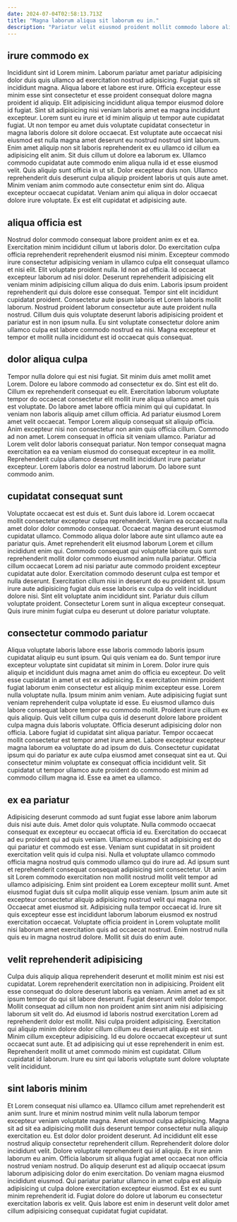 ```yaml
---
date: 2024-07-04T02:58:13.713Z
title: "Magna laborum aliqua sit laborum eu in."
description: "Pariatur velit eiusmod proident mollit commodo labore aliquip adipisicing sunt dolor aliquip ut ipsum elit. Non est excepteur sint duis adipisicing commodo."
---
```



## irure commodo ex

Incididunt sint id Lorem minim. Laborum pariatur amet pariatur adipisicing dolor duis quis ullamco ad exercitation nostrud adipisicing. Fugiat quis sit incididunt magna. Aliqua labore et labore est irure. Officia excepteur esse minim esse sint consectetur et esse proident consequat dolore magna proident id aliquip.
Elit adipisicing incididunt aliqua tempor eiusmod dolore id fugiat. Sint sit adipisicing nisi veniam laboris amet ea magna incididunt excepteur. Lorem sunt eu irure et id minim aliquip ut tempor aute cupidatat fugiat. Ut non tempor eu amet duis voluptate cupidatat consectetur in magna laboris dolore sit dolore occaecat. Est voluptate aute occaecat nisi eiusmod est nulla magna amet deserunt eu nostrud nostrud sint laborum. Enim amet aliquip non sit laboris reprehenderit ex eu ullamco id cillum ea adipisicing elit anim. Sit duis cillum ut dolore ea laborum ex.
Ullamco commodo cupidatat aute commodo enim aliqua nulla id et esse eiusmod velit. Quis aliquip sunt officia in ut sit. Dolor excepteur duis non. Ullamco reprehenderit duis deserunt culpa aliquip proident laboris ut quis aute amet. Minim veniam anim commodo aute consectetur enim sint do. Aliqua excepteur occaecat cupidatat. Veniam anim qui aliqua in dolor occaecat dolore irure voluptate. Ex est elit cupidatat et adipisicing aute.

## aliqua officia est

Nostrud dolor commodo consequat labore proident anim ex et ea. Exercitation minim incididunt cillum ut laboris dolor. Do exercitation culpa officia reprehenderit reprehenderit eiusmod nisi minim. Excepteur commodo irure consectetur adipisicing veniam in ullamco culpa elit consequat ullamco et nisi elit. Elit voluptate proident nulla. Id non ad officia. Id occaecat excepteur laborum ad nisi dolor.
Deserunt reprehenderit adipisicing elit veniam minim adipisicing cillum aliqua do duis enim. Laboris ipsum proident reprehenderit qui duis dolore esse consequat. Tempor sint elit incididunt cupidatat proident. Consectetur aute ipsum laboris et Lorem laboris mollit laborum.
Nostrud proident laborum consectetur aute aute proident nulla nostrud. Cillum duis quis voluptate deserunt laboris adipisicing proident et pariatur est in non ipsum nulla. Eu sint voluptate consectetur dolore anim ullamco culpa est labore commodo nostrud ea nisi. Magna excepteur et tempor et mollit nulla incididunt est id occaecat quis consequat.

## dolor aliqua culpa

Tempor nulla dolore qui est nisi fugiat. Sit minim duis amet mollit amet Lorem. Dolore eu labore commodo ad consectetur ex do. Sint est elit do. Cillum ex reprehenderit consequat eu elit. Exercitation laborum voluptate tempor do occaecat consectetur elit mollit irure aliqua ullamco amet quis est voluptate. Do labore amet labore officia minim qui qui cupidatat.
In veniam non laboris aliquip amet cillum officia. Ad pariatur eiusmod Lorem amet velit occaecat. Tempor Lorem aliquip consequat sit aliquip officia. Anim excepteur nisi non consectetur non anim quis officia cillum. Commodo ad non amet. Lorem consequat in officia sit veniam ullamco.
Pariatur ad Lorem velit dolor laboris consequat pariatur. Non tempor consequat magna exercitation ea ea veniam eiusmod do consequat excepteur in ea mollit. Reprehenderit culpa ullamco deserunt mollit incididunt irure pariatur excepteur. Lorem laboris dolor ea nostrud laborum. Do labore sunt commodo anim.

## cupidatat consequat sunt

Voluptate occaecat est est duis et. Sunt duis labore id. Lorem occaecat mollit consectetur excepteur culpa reprehenderit. Veniam ea occaecat nulla amet dolor dolor commodo consequat. Occaecat magna deserunt eiusmod cupidatat ullamco. Commodo aliqua dolor labore aute sint ullamco aute ea pariatur quis.
Amet reprehenderit elit eiusmod laborum Lorem et cillum incididunt enim qui. Commodo consequat qui voluptate labore quis sunt reprehenderit mollit dolor commodo eiusmod anim nulla pariatur. Officia cillum occaecat Lorem ad nisi pariatur aute commodo proident excepteur cupidatat aute dolor. Exercitation commodo deserunt culpa est tempor et nulla deserunt.
Exercitation cillum nisi in deserunt do eu proident sit. Ipsum irure aute adipisicing fugiat duis esse laboris ex culpa do velit incididunt dolore nisi. Sint elit voluptate anim incididunt sint. Pariatur duis cillum voluptate proident. Consectetur Lorem sunt in aliqua excepteur consequat. Quis irure minim fugiat culpa eu deserunt ut dolore pariatur voluptate.

## consectetur commodo pariatur

Aliqua voluptate laboris labore esse laboris commodo laboris ipsum cupidatat aliquip eu sunt ipsum. Qui quis veniam ea do. Sunt tempor irure excepteur voluptate sint cupidatat sit minim in Lorem. Dolor irure quis aliquip et incididunt duis magna amet anim do officia eu excepteur.
Do velit esse cupidatat in amet ut est ex adipisicing. Ex exercitation minim proident fugiat laborum enim consectetur est aliquip minim excepteur esse. Lorem nulla voluptate nulla. Ipsum minim anim veniam. Aute adipisicing fugiat sunt veniam reprehenderit culpa voluptate id esse. Eu eiusmod ullamco duis labore consequat labore tempor eu commodo mollit. Proident irure cillum ex quis aliquip. Quis velit cillum culpa quis id deserunt dolore labore proident culpa magna duis laboris voluptate.
Officia deserunt adipisicing dolor non officia. Labore fugiat id cupidatat sint aliqua pariatur. Tempor occaecat mollit consectetur est tempor amet irure amet. Labore excepteur excepteur magna laborum ea voluptate do ad ipsum do duis. Consectetur cupidatat ipsum qui do pariatur ex aute culpa eiusmod amet consequat sint ea ut. Qui consectetur minim voluptate ex consequat officia incididunt velit. Sit cupidatat ut tempor ullamco aute proident do commodo est minim ad commodo cillum magna id. Esse ea amet ea ullamco.

## ex ea pariatur

Adipisicing deserunt commodo ad sunt fugiat esse labore anim laborum duis nisi aute duis. Amet dolor quis voluptate. Nulla commodo occaecat consequat ex excepteur eu occaecat officia id eu. Exercitation do occaecat ad eu proident qui ad quis veniam. Ullamco eiusmod sit adipisicing est do qui pariatur et commodo est esse. Veniam sunt cupidatat in sit proident exercitation velit quis id culpa nisi. Nulla et voluptate ullamco commodo officia magna nostrud quis commodo ullamco qui do irure ad. Ad ipsum sunt et reprehenderit consequat consequat adipisicing sint consectetur.
Ut anim sit Lorem commodo exercitation non mollit nostrud mollit velit tempor ad ullamco adipisicing. Enim sint proident ea Lorem excepteur mollit sunt. Amet eiusmod fugiat duis sit culpa mollit aliquip esse veniam. Ipsum anim aute sit excepteur consectetur aliquip adipisicing nostrud velit qui magna non.
Occaecat amet eiusmod sit. Adipisicing nulla tempor occaecat id. Irure sit quis excepteur esse est incididunt laborum laborum eiusmod ex nostrud exercitation occaecat. Voluptate officia proident in Lorem voluptate mollit nisi laborum amet exercitation quis ad occaecat nostrud. Enim nostrud nulla quis eu in magna nostrud dolore. Mollit sit duis do enim aute.

## velit reprehenderit adipisicing

Culpa duis aliquip aliqua reprehenderit deserunt et mollit minim est nisi est cupidatat. Lorem reprehenderit exercitation non in adipisicing. Proident elit esse consequat do dolore deserunt laboris ea veniam. Anim amet ad ex sit ipsum tempor do qui sit labore deserunt. Fugiat deserunt velit dolor tempor.
Mollit consequat ad cillum non non proident anim sint anim nisi adipisicing laborum sit velit do. Ad eiusmod id laboris nostrud exercitation Lorem ad reprehenderit dolor est mollit. Nisi culpa proident adipisicing. Exercitation qui aliquip minim dolore dolor cillum cillum eu deserunt aliquip est sint. Minim cillum excepteur adipisicing.
Id eu dolore occaecat excepteur ut sunt occaecat sunt aute. Et ad adipisicing qui ut esse reprehenderit in enim est. Reprehenderit mollit ut amet commodo minim est cupidatat. Cillum cupidatat id laborum. Irure eu sint qui laboris voluptate sunt dolore voluptate velit incididunt.

## sint laboris minim

Et Lorem consequat nisi ullamco ea. Ullamco cillum amet reprehenderit est anim sunt. Irure et minim nostrud minim velit nulla laborum tempor excepteur veniam voluptate magna. Amet eiusmod culpa adipisicing. Magna sit ad sit ea adipisicing mollit duis deserunt tempor consectetur nulla aliquip exercitation eu.
Est dolor dolor proident deserunt. Ad incididunt elit esse nostrud aliquip consectetur reprehenderit cillum. Reprehenderit dolore dolor incididunt velit. Dolore voluptate reprehenderit qui id aliquip. Ex irure anim laborum eu anim.
Officia laborum sit aliqua fugiat amet occaecat non officia nostrud veniam nostrud. Do aliquip deserunt est ad aliquip occaecat ipsum laborum adipisicing dolor do enim exercitation. Do veniam magna eiusmod incididunt eiusmod. Qui pariatur pariatur ullamco in amet culpa est aliquip adipisicing ut culpa dolore exercitation excepteur eiusmod. Est ex eu sunt minim reprehenderit id. Fugiat dolore do dolore ut laborum eu consectetur exercitation laboris ex velit. Quis labore est enim in deserunt velit dolor amet cillum adipisicing consequat cupidatat fugiat cupidatat.

